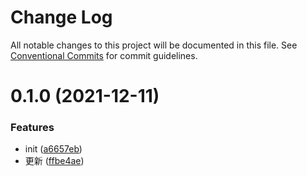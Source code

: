 # Change Log

All notable changes to this project will be documented in this file.
See [Conventional Commits](https://conventionalcommits.org) for commit guidelines.

# 0.1.0 (2021-12-11)


### Features

* init ([a6657eb](https://github.com/Bob-huang-gdut/lerna-demo/commit/a6657eb3c0b567a106cd8650bffb924bd9cbf4b8))
* 更新 ([ffbe4ae](https://github.com/Bob-huang-gdut/lerna-demo/commit/ffbe4ae490fc6a914674207f0353d82036fa5143))
